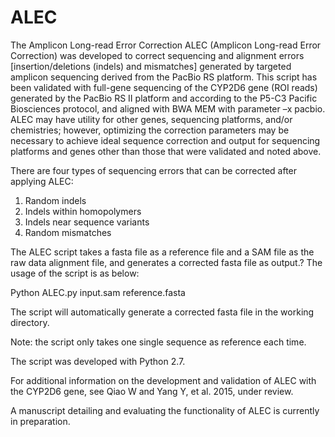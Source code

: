 # ALEC
The Amplicon Long-read Error Correction 
ALEC (Amplicon Long-read Error Correction) was developed to correct sequencing and alignment errors [insertion/deletions (indels) and mismatches] generated by targeted amplicon sequencing derived from the PacBio RS platform. This script has been validated with full-gene sequencing of the CYP2D6 gene (ROI reads) generated by the PacBio RS II platform and according to the P5-C3 Pacific Biosciences protocol, and aligned with BWA MEM with parameter –x pacbio. ALEC may have utility for other genes, sequencing platforms, and/or chemistries; however, optimizing the correction parameters may be necessary to achieve ideal sequence correction and output for sequencing platforms and genes other than those that were validated and noted above. 

There are four types of sequencing errors that can be corrected after applying ALEC:
1) Random indels
2) Indels within homopolymers
3) Indels near sequence variants
4) Random mismatches

The ALEC script takes a fasta file as a reference file and a SAM file as the raw data alignment file, and generates a corrected fasta file as output.? The usage of the script is as below:

Python ALEC.py input.sam reference.fasta

The script will automatically generate a corrected fasta file in the working directory.

Note: the script only takes one single sequence as reference each time. 

The script was developed with Python 2.7.

For additional information on the development and validation of ALEC with the CYP2D6 gene, see Qiao W and Yang Y, et al. 2015, under review.

A manuscript detailing and evaluating the functionality of ALEC is currently in preparation.

